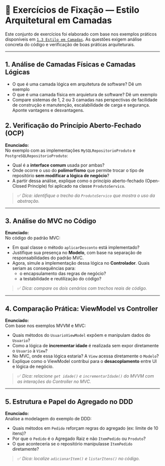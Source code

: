 # 🧪 Exercícios de Fixação — Estilo Arquitetural em Camadas

Este conjunto de exercícios foi elaborado com base nos exemplos práticos disponíveis em [`1.3 Estilo em Camadas`](https://github.com/marco-mendes/arquitetura-software/blob/main/1.3%20Estilo%20em%20Camadas.md). As questões exigem análise concreta do código e verificação de boas práticas arquiteturais.

---

## 1. Análise de Camadas Físicas e Camadas Lógicas

- O que é uma camada lógica em arquitetura de software? Dê um exemplo
- O que é uma camada física em arquietura de software? Dê um exemplo
- Compare sistemas de 1, 2 ou 3 camadas nas perspectivas de facilidade de construção e manutenção, escalabilidade de carga e segurança. Aponte vantagens e desvantagens.


## 2. Verificação do Princípio Aberto-Fechado (OCP)

**Enunciado:**  
No exemplo com as implementações `MySQLRepositorioProduto` e `PostgreSQLRepositorioProduto`:

- Qual é a **interface comum** usada por ambas?
- Onde ocorre o uso do **polimorfismo** que permite trocar o tipo de repositório **sem modificar a lógica de negócio**?
- A partir dessa análise, explique como o princípio aberto-fechado (Open-Closed Principle) foi aplicado na classe `ProdutoServico`.

> ✅ *Dica: identifique o trecho da `ProdutoServico` que mostra o uso da abstração.*

---

## 3. Análise do MVC no Código

**Enunciado:**  
No código do padrão MVC:

- Em qual classe o método `aplicarDesconto` está implementado?
- Justifique sua presença no **Modelo**, com base na separação de responsabilidades do padrão MVC.
- Agora, simule a implementação dessa lógica no **Controlador**. Quais seriam as consequências para:
  - o encapsulamento das regras de negócio?
  - a testabilidade e reutilização do código?

> ✅ *Dica: compare os dois cenários com trechos reais de código.*

---

## 4. Comparação Prática: ViewModel vs Controller

**Enunciado:**  
Com base nos exemplos MVVM e MVC:

- Quais métodos do `UsuarioViewModel` expõem e manipulam dados do `Usuario`?
- Como a lógica de **incrementar idade** é realizada sem expor diretamente o `Usuario` à `View`?
- No MVC, onde essa lógica estaria? A `View` acessa diretamente o `Modelo`?
- Explique como o ViewModel contribui para o **desacoplamento** entre UI e lógica de negócio.

> ✅ *Dica: relacione `get idade()` e `incrementarIdade()` do MVVM com as interações do Controller no MVC.*

---

## 5. Estrutura e Papel do Agregado no DDD

**Enunciado:**  
Analise a modelagem do exemplo de DDD:

- Quais métodos em `Pedido` reforçam regras do agregado (ex: limite de 10 itens)?
- Por que o `Pedido` é o Agregado Raiz e não `ItemPedido` ou `Produto`?
- O que aconteceria se o repositório manipulasse `ItemPedido` diretamente?

> ✅ *Dica: localize `adicionarItem()` e `listarItens()` no código.*

